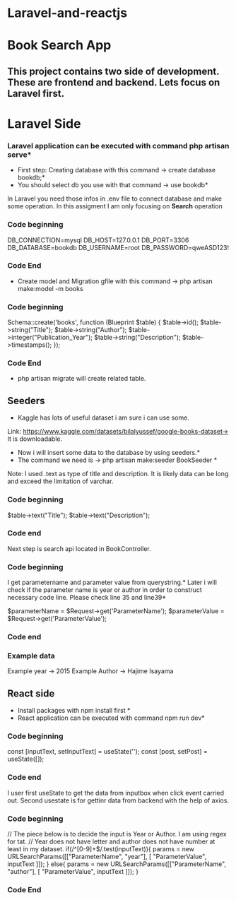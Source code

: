 # Laravel-and-reactjs

# Book Search App

## This project contains two side of development. These are frontend and backend. Lets focus on Laravel first.

# Laravel Side

### Laravel application can be executed with command php artisan serve*


* First step: Creating database with this command -> create database bookdb;*
* You should select db you use with that command -> use bookdb*

In Laravel you need those infos in .env file to connect database and make some operation. In this assigment I am only focusing on **Search** operation

### Code beginning

DB_CONNECTION=mysql
DB_HOST=127.0.0.1
DB_PORT=3306
DB_DATABASE=bookdb
DB_USERNAME=root
DB_PASSWORD=qweASD123!

### Code End

* Create model and Migration gfile with this command -> php artisan make:model -m books

### Code beginning

Schema::create('books', function (Blueprint $table) {
    $table->id();
    $table->string("Title");
    $table->string("Author");
    $table->integer("Publication_Year");
    $table->string("Description");
    $table->timestamps();
});
### Code End

* php artisan migrate will create related table. 

## Seeders

* Kaggle has lots of useful dataset i am sure i can use some.

Link: https://www.kaggle.com/datasets/bilalyussef/google-books-dataset-> It is downloadable.

* Now i will insert some data to the database by using seeders.*
* The command we need is -> php artisan make:seeder BookSeeder *

Note: I used .text as type of title and description. It is likely data can be long and exceed the limitation of varchar.

### Code beginning

$table->text("Title");
$table->text("Description");

### Code end

Next step is search api located in BookController.

### Code beginning
I get parametername and parameter value from querystring.*
Later i will check if the parameter name is year or author in order to
construct necessary code line. Please check line 35 and line39*

$parameterName = $Request->get('ParameterName');
$parameterValue = $Request->get('ParameterValue');

### Code end

### Example data 

  Example year -> 2015 
  Example Author -> Hajime Isayama

## React side
  * Install packages with npm install first *
  * React application can be executed with command npm run dev*
  
### Code beginning

  const [inputText, setInputText] = useState('');
  const [post, setPost] = useState([]);
  
### Code end

I user first useState to get the data from inputbox when click event carried out.
Second usestate is for gettinr data from backend with the help of axios.
### Code beginning
 // The piece below is to decide the input is Year or Author. I am using regex for tat.
 // Year does not have letter and author does not have number at least in my dataset.
   if(/^[0-9]+$/.test(inputText)){
     params = new URLSearchParams([["ParameterName", "year"], [ "ParameterValue", inputText  ]]);
    }
    else{
      params = new URLSearchParams([["ParameterName", "author"], [ "ParameterValue", inputText  ]]);
    }
 ### Code End 

